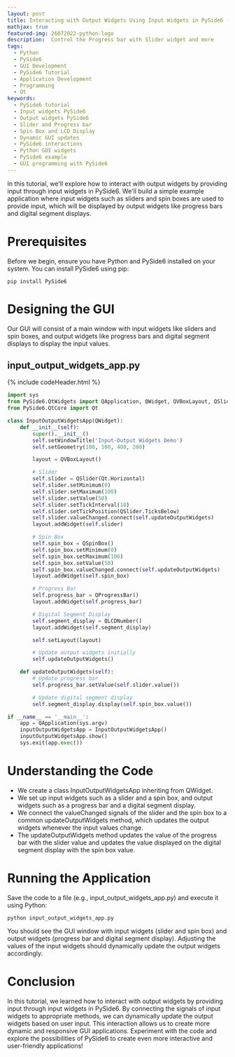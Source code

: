 ```yaml
---
layout: post
title: Interacting with Output Widgets Using Input Widgets in PySide6 (Part 7)
mathjax: true
featured-img: 26072022-python-logo
description:  Control the Progress bar with Slider widget and more
tags:
  - Python
  - PySide6
  - GUI Development
  - PySide6 Tutorial
  - Application Development
  - Programming
  - Qt
keywords:
  - PySide6 tutorial
  - Input widgets PySide6
  - Output widgets PySide6
  - Slider and Progress bar
  - Spin Box and LCD Display
  - Dynamic GUI updates
  - PySide6 interactions
  - Python GUI widgets
  - PySide6 example
  - GUI programming with PySide6
---
```



In this tutorial, we'll explore how to interact with output widgets by providing input through input widgets in PySide6. We'll build a simple example application where input widgets such as sliders and spin boxes are used to provide input, which will be displayed by output widgets like progress bars and digital segment displays.

# Prerequisites

Before we begin, ensure you have Python and PySide6 installed on your system. You can install PySide6 using pip:

`pip install PySide6`

# Designing the GUI

Our GUI will consist of a main window with input widgets like sliders and spin boxes, and output widgets like progress bars and digital segment displays to display the input values.

## input_output_widgets_app.py
{% include codeHeader.html %}
```python
import sys
from PySide6.QtWidgets import QApplication, QWidget, QVBoxLayout, QSlider, QSpinBox, QProgressBar, QLCDNumber
from PySide6.QtCore import Qt

class InputOutputWidgetsApp(QWidget):
    def __init__(self):
        super().__init__()
        self.setWindowTitle('Input-Output Widgets Demo')
        self.setGeometry(100, 100, 400, 200)

        layout = QVBoxLayout()

        # Slider
        self.slider = QSlider(Qt.Horizontal)
        self.slider.setMinimum(0)
        self.slider.setMaximum(100)
        self.slider.setValue(50)
        self.slider.setTickInterval(10)
        self.slider.setTickPosition(QSlider.TicksBelow)
        self.slider.valueChanged.connect(self.updateOutputWidgets)
        layout.addWidget(self.slider)

        # Spin Box
        self.spin_box = QSpinBox()
        self.spin_box.setMinimum(0)
        self.spin_box.setMaximum(100)
        self.spin_box.setValue(50)
        self.spin_box.valueChanged.connect(self.updateOutputWidgets)
        layout.addWidget(self.spin_box)

        # Progress Bar
        self.progress_bar = QProgressBar()
        layout.addWidget(self.progress_bar)

        # Digital Segment Display
        self.segment_display = QLCDNumber()
        layout.addWidget(self.segment_display)

        self.setLayout(layout)

        # Update output widgets initially
        self.updateOutputWidgets()

    def updateOutputWidgets(self):
        # Update progress bar
        self.progress_bar.setValue(self.slider.value())

        # Update digital segment display
        self.segment_display.display(self.spin_box.value())

if __name__ == '__main__':
    app = QApplication(sys.argv)
    inputOutputWidgetsApp = InputOutputWidgetsApp()
    inputOutputWidgetsApp.show()
    sys.exit(app.exec())
```

# Understanding the Code

* We create a class InputOutputWidgetsApp inheriting from QWidget.
* We set up input widgets such as a slider and a spin box, and output widgets such as a progress bar and a digital segment display.
* We connect the valueChanged signals of the slider and the spin box to a common updateOutputWidgets method, which updates the output widgets whenever the input values change.
* The updateOutputWidgets method updates the value of the progress bar with the slider value and updates the value displayed on the digital segment display with the spin box value.

# Running the Application
Save the code to a file (e.g., input_output_widgets_app.py) and execute it using Python:

`python input_output_widgets_app.py`

You should see the GUI window with input widgets (slider and spin box) and output widgets (progress bar and digital segment display). Adjusting the values of the input widgets should dynamically update the output widgets accordingly.

# Conclusion

In this tutorial, we learned how to interact with output widgets by providing input through input widgets in PySide6. By connecting the signals of input widgets to appropriate methods, we can dynamically update the output widgets based on user input. This interaction allows us to create more dynamic and responsive GUI applications. Experiment with the code and explore the possibilities of PySide6 to create even more interactive and user-friendly applications!

